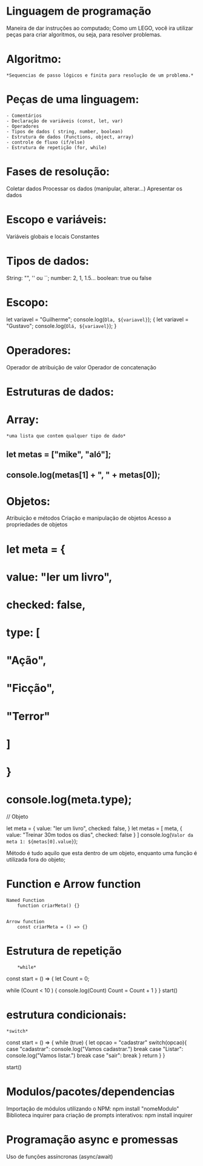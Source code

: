 # Linguagem de programação

Maneira de dar instruções ao computado;
Como um LEGO, você ira utilizar peças para criar algoritmos, ou seja, para resolver problemas.

# Algoritmo: 
    *Sequencias de passo lógicos e finita para resolução de um problema.*

# Peças de uma linguagem:

    - Comentários
    - Declaração de variáveis (const, let, var)
    - Operadores
    - Tipos de dados ( string, number, boolean)
    - Estrutura de dados (Functions, object, array)
    - controle de fluxo (if/else)
    - Estrutura de repetição (for, while)

# Fases de resolução:

Coletar dados
Processar os dados (manipular, alterar...)
Apresentar os dados


# Escopo e variáveis:

Variáveis globais e locais
Constantes


# Tipos de dados:

String: "", '' ou ``;
number: 2, 1, 1.5...
boolean: true ou false


# Escopo:

let variavel = "Guilherme";
console.log(`Ola, ${variavel}`);
{
    let variavel = "Gustavo";
    console.log(`Olá, ${variavel}`);
}

# Operadores:

Operador de atribuição de valor
Operador de concatenação

# Estruturas de dados:

# Array:
    *uma lista que contem qualquer tipo de dado*
##          let metas = ["mike", "aló"];
##          console.log(metas[1] + ", " + metas[0]);

# Objetos:

Atribuição e métodos
Criação e manipulação de objetos
Acesso a propriedades de objetos

# let meta = {
#     value: "ler um livro",
#     checked: false,
#     type: [
#         "Ação",
#         "Ficção",
#         "Terror"
#     ]    
# }
# 
# console.log(meta.type);

// Objeto

let meta = {
    value: "ler um livro",
    checked: false,
}
let metas = [
    meta,
    {
        value: "Treinar 30m todos os dias",
        checked: false
    }
]
console.log(`Valor da meta 1: ${metas[0].value}`);

 Método é tudo aquilo que esta dentro de um objeto, enquanto uma função é utilizada fora do objeto;

#                 Function e Arrow function

    Named Function
        function criarMeta() {}


    Arrow function
        const criarMeta = () => {}


# Estrutura de repetição

        *while*

const start = () => {
    let Count = 0;

while (Count < 10 ) {
        console.log(Count)
        Count = Count + 1
    }
}
start()

# estrutura condicionais:

    *switch*

const start = () => {
    while (true) {
        let opcao =  "cadastrar"
        switch(opcao){
            case "cadastrar":
                console.log("Vamos cadastrar.")
                break
            case "Listar":
                console.log("Vamos listar.")
                break
            case "sair":
                break
        }
    return
    }
}

start()


# Modulos/pacotes/dependencias

Importação de módulos utilizando o NPM: npm install "nomeModulo"
Biblioteca inquirer para criação de prompts interativos: npm install inquirer


# Programação async e promessas

Uso de funções assíncronas (async/await)
    